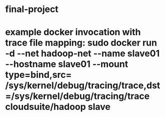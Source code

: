 # final-project
# example docker invocation with trace file mapping: sudo docker run -d --net hadoop-net --name slave01 --hostname slave01 --mount type=bind,src= /sys/kernel/debug/tracing/trace,dst=/sys/kernel/debug/tracing/trace cloudsuite/hadoop slave
